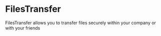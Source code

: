 # FilesTransfer
FilesTransfer allows you to transfer files securely within your company or with your friends
